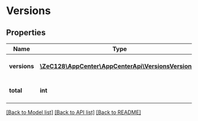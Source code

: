 # Versions

## Properties
Name | Type | Description | Notes
------------ | ------------- | ------------- | -------------
**versions** | [**\ZeC128\AppCenter\AppCenterApi\VersionsVersions[]**](VersionsVersions.md) | List of version count. | [optional] 
**total** | **int** | The total count of versions. | [optional] 

[[Back to Model list]](../README.md#documentation-for-models) [[Back to API list]](../README.md#documentation-for-api-endpoints) [[Back to README]](../README.md)


